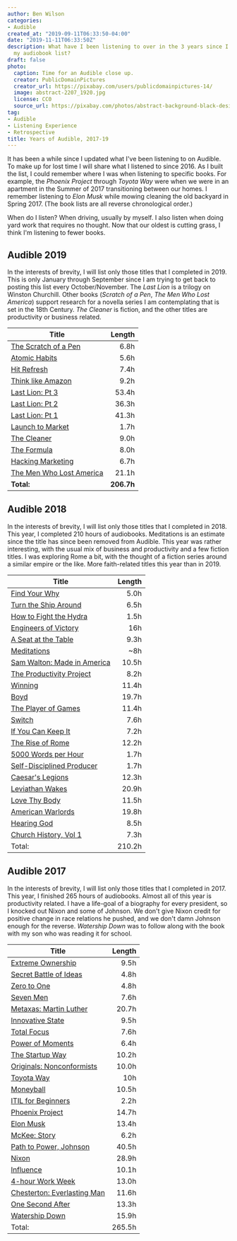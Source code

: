 ```yaml
---
author: Ben Wilson
categories:
- Audible
created_at: "2019-09-11T06:33:50-04:00"
date: "2019-11-11T06:33:50Z"
description: What have I been listening to over in the 3 years since I last shared
  my audiobook list?
draft: false
photo:
  caption: Time for an Audible close up.
  creator: PublicDomainPictures
  creator_url: https://pixabay.com/users/publicdomainpictures-14/
  image: abstract-2207_1920.jpg
  license: CC0
  source_url: https://pixabay.com/photos/abstract-background-black-design-2207/
tag:
- Audible
- Listening Experience
- Retrospective
title: Years of Audible, 2017-19
---
```


It has been a while since I updated what I've been listening to on Audible. To make up for lost time I will share what I listened to since 2016. As I built the list, I could remember where I was when listening to specific books. For example, the _Phoenix Project_ through _Toyota Way_ were when we were in an apartment in the Summer of 2017 transitioning between our homes. I remember listening to _Elon Musk_ while mowing cleaning the old backyard in Spring 2017. (The book lists are all reverse chronological order.)

<!--more-->

When do I listen? When driving, usually by myself. I also listen when doing yard work that requires no thought. Now that our oldest is cutting grass, I think I'm listening to fewer books.

## Audible 2019

In the interests of brevity, I will list only those titles that I completed in 2019. This is only January through September since I am trying to get back to posting this list every October/November. The _Last Lion_ is a trilogy on Winston Churchill. Other books (_Scratch of a Pen_, _The Men Who Lost America_) support research for a novella series I am contemplating that is set in the 18th Century. _The Cleaner_ is fiction, and the other titles are productivity or business related.

| Title | Length |
| ---   | ------:|
| [The Scratch of a Pen](https://www.audible.com/pd/The-Scratch-of-a-Pen-Audiobook/B002V8MB8S) | 6.8h |
| [Atomic Habits](https://www.audible.com/pd/Atomic-Habits-Audiobook/1524779261)   | 5.6h |
| [Hit Refresh](https://www.audible.com/pd/Hit-Refresh-Audiobook/B073ZN6HP4)   | 7.4h |
| [Think like Amazon](https://www.audible.com/pd/Think-Like-Amazon-Audiobook/1721387080)   | 9.2h |
| [Last Lion: Pt 3](https://www.audible.com/pd/The-Last-Lion-Winston-Spencer-Churchill-Volume-3-Audiobook/B009PPO61K)   | 53.4h |
| [Last Lion: Pt 2](https://www.audible.com/pd/The-Last-Lion-Winston-Spencer-Churchill-Volume-II-Alone-1932-1940-Winston-Spencer-Churchill-Volume-II-Alone-1932-1940-Audiobook/B002V5GQBO)   | 36.3h |
| [Last Lion: Pt 1](https://www.audible.com/pd/The-Last-Lion-Winston-Spencer-Churchill-Volume-I-Visions-of-Glory-1874-1932-Audiobook/B002V1C022)   | 41.3h |
| [Launch to Market](https://www.audible.com/pd/Launch-to-Market-Easy-Marketing-for-Authors-Audiobook/B01FWP8HWK)   | 1.7h |
| [The Cleaner](https://www.audible.com/pd/The-Cleaner-Audiobook/B00UZGU806)   | 9.0h |
| [The Formula](https://www.audible.com/pd/The-Formula-Audiobook/1478917768)   | 8.0h |
| [Hacking Marketing](https://www.audible.com/pd/Hacking-Marketing-Audiobook/B06X3W1XDJ)   | 6.7h |
| [The Men Who Lost America](https://www.audible.com/pd/The-Men-Who-Lost-America-British-Leadership-the-American-Revolution-and-the-Fate-of-the-Empire-Audiobook/B00GLJ3DJ4)   | 21.1h |
| **Total:**  | **206.7h** |

## Audible 2018

In the interests of brevity, I will list only those titles that I completed in 2018. This year, I completed 210 hours of audiobooks. Meditations is an estimate since the title has since been removed from Audible. This year was rather interesting, with the usual mix of business and productivity and a few fiction titles. I was exploring Rome a bit, with the thought of a fiction series around a similar empire or the like. More faith-related titles this year than in 2019.

| Title | Length |
| ---   | ------:|
| [Find Your Why](https://www.audible.com/pd/Find-Your-Why-Audiobook/B074F3SNZY)   | 5.0h |
| [Turn the Ship Around](https://www.audible.com/pd/Turn-the-Ship-Around-Audiobook/B00CQ9O36A)   | 6.5h |
| [How to Fight the Hydra](https://www.audible.com/pd/How-to-Fight-a-Hydra-Audiobook/B07HS2M778)   | 1.5h |
| [Engineers of Victory](https://www.audible.com/pd/Engineers-of-Victory-Audiobook/B00IYQTMRO)  | 16h |
| [A Seat at the Table](https://www.audible.com/pd/A-Seat-at-the-Table-Audiobook/B0767PHFYR)   | 9.3h |
| [Meditations](https://www.audible.com/pd/Meditations-Audiobook/B004IBRMZS)   | ~8h |
| [Sam Walton: Made in America](https://www.audible.com/pd/Sam-Walton-Audiobook/B078RPW8GM)   | 10.5h |
| [The Productivity Project](https://www.audible.com/pd/The-Productivity-Project-Audiobook/B018WINMJM)   | 8.2h |
| [Winning](https://www.audible.com/pd/Winning-Audiobook/B002V5D60S)   | 11.4h |
| [Boyd](https://www.audible.com/pd/Boyd-Audiobook/B01I5OKXKO)   | 19.7h |
| [The Player of Games](https://www.audible.com/pd/The-Player-of-Games-Audiobook/B004ZLBFZ4)   | 11.4h |
| [Switch](https://www.audible.com/pd/Switch-Audiobook/B0035C6SMO)   | 7.6h |
| [If You Can Keep It](https://www.audible.com/pd/If-You-Can-Keep-It-Audiobook/B01FCS7JAS)   | 7.2h |
| [The Rise of Rome](https://www.audible.com/pd/The-Rise-of-Rome-Audiobook/B078HDSHQJ)   | 12.2h |
| [5000 Words per Hour](https://www.audible.com/pd/5000-Words-Per-Hour-Audiobook/B01BPB5Q24)   | 1.7h |
| [Self-Disciplined Producer](https://www.audible.com/pd/Self-Disciplined-Producer-Develop-a-Powerful-Work-Ethic-Improve-Your-Focus-and-Produce-Better-Results-Audiobook/B07BKPN1PT) | 1.7h |
| [Caesar's Legions](https://www.audible.com/pd/Caesars-Legion-Audiobook/B002VAEU4O)   | 12.3h |
| [Leviathan Wakes](https://www.audible.com/pd/Leviathan-Wakes-Audiobook/B073H9PF2D)   | 20.9h |
| [Love Thy Body](https://www.audible.com/pd/Love-Thy-Body-Audiobook/B078NG97HN)   | 11.5h |
| [American Warlords](https://www.audible.com/pd/American-Warlords-Audiobook/B00WF8MB6G)   | 19.8h |
| [Hearing God](https://www.audible.com/pd/Hearing-God-Audiobook/B002V8MGTM)   | 8.5h |
| [Church History, Vol 1](https://www.audible.com/pd/Church-History-Volume-One-Audio-Lectures-Audiobook/B0757TK5FX)   | 7.3h |
| Total:   | 210.2h |

## Audible 2017

In the interests of brevity, I will list only those titles that I completed in 2017. This year, I finished 265 hours of audiobooks. Almost all of this year is productivity related. I have a life-goal of a biography for every president, so I knocked out Nixon and some of Johnson. We don't give Nixon credit for positive change in race relations he pushed, and we don't damn Johnson enough for the reverse. _Watership Down_ was to follow along with the book with my son who was reading it for school.

| Title | Length |
| ---   | ------:|
| [Extreme Ownership](https://www.audible.com/pd/Extreme-Ownership-Audiobook/B015TVHUA2) | 9.5h |
| [Secret Battle of Ideas](https://www.audible.com/pd/The-Secret-Battle-of-Ideas-About-God-Audiobook/B075DKVW3N)   | 4.8h |
| [Zero to One](https://www.audible.com/pd/Zero-to-One-Audiobook/B00M27LBU2)   | 4.8h |
| [Seven Men](https://www.audible.com/pd/Seven-Men-Audiobook/1400221234)   | 7.6h |
| [Metaxas: Martin Luther](https://www.audible.com/pd/Martin-Luther-Audiobook/B0753QSJ2J)   | 20.7h |
| [Innovative State](https://www.audible.com/pd/Innovative-State-Audiobook/B00KSD1KGW) | 9.5h |
| [Total Focus](https://www.audible.com/pd/Total-Focus-Audiobook/B071PBC4KY)   | 7.6h |
| [Power of Moments](https://www.audible.com/pd/The-Power-of-Moments-Audiobook/B074V1XGSZ)   | 6.4h |
| [The Startup Way](https://www.audible.com/pd/The-Startup-Way-Audiobook/B074G4FHRN)   | 10.2h |
| [Originals: Nonconformists](https://www.audible.com/pd/Originals-Audiobook/B01A7Q6672)   | 10.0h |
| [Toyota Way](https://www.audible.com/pd/The-Toyota-Way-to-Lean-Leadership-Audiobook/B0064SC762)   | 10h |
| [Moneyball](https://www.audible.com/pd/Moneyball-Audiobook/B005EHN61O)   | 10.5h |
| [ITIL for Beginners](https://www.audible.com/pd/ITIL-for-Beginners-Audiobook/B015QJ2S54)   | 2.2h |
| [Phoenix Project](https://www.audible.com/pd/The-Phoenix-Project-Audiobook/B00VAZZY32)   | 14.7h |
| [Elon Musk](https://www.audible.com/pd/Elon-Musk-Audiobook/B00UX8ODPM?pf_rd_p=6a5ce8e4-798e-4a64-8bc5-71dcf66d673f&pf_rd_r=MRATCBR255PF46TQ7Z7P&ref=a_lib_c4_libItem_B00UX8ODPM)  | 13.4h |
| [McKee: Story](https://www.audible.com/pd/Story-Audiobook/B002V8DKDS)   | 6.2h |
| [Path to Power, Johnson](https://www.audible.com/pd/The-Path-to-Power-Audiobook/B00GS3VI0Y)   | 40.5h |
| [Nixon](https://www.audible.com/pd/Richard-Nixon-Audiobook/B06X925HMH)   | 28.9h |
| [Influence](https://www.audible.com/pd/Influence-Audiobook/B01KWAPBHE)   | 10.1h |
| [4-hour Work Week](https://www.audible.com/pd/The-4-Hour-Workweek-Escape-9-5-Live-Anywhere-and-Join-the-New-Rich-Expanded-and-Updated-Audiobook/B0031AS3BE)   | 13.0h |
| [Chesterton: Everlasting Man](https://www.audible.com/pd/The-Everlasting-Man-Audiobook/B005OLNPKM)   | 11.6h |
| [One Second After](https://www.audible.com/pd/One-Second-After-Audiobook/B002V1O7UU)   | 13.3h |
| [Watership Down](https://www.audible.com/pd/Watership-Down-Audiobook/1982562706)   | 15.9h |
| Total:   | 265.5h |
